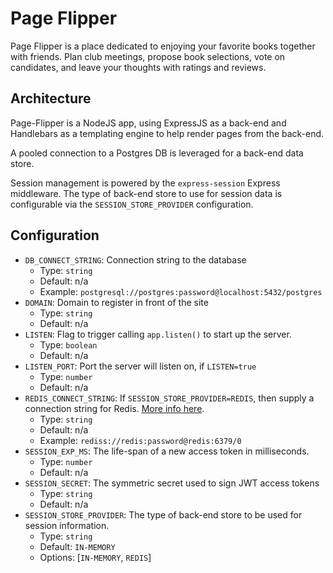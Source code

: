 # Page Flipper
Page Flipper is a place dedicated to enjoying your favorite books together with friends. 
Plan club meetings, propose book selections, vote on candidates, and leave your thoughts 
with ratings and reviews.

## Architecture
Page-Flipper is a NodeJS app, using ExpressJS as a back-end and Handlebars as a templating
engine to help render pages from the back-end.  

A pooled connection to a Postgres DB is leveraged for a back-end data store.

Session management is powered by the `express-session` Express middleware.  The type of 
back-end store to use for session data is configurable via the `SESSION_STORE_PROVIDER` 
configuration.

## Configuration
* `DB_CONNECT_STRING`: Connection string to the database
  * Type: `string`
  * Default: n/a
  * Example: `postgresql://postgres:password@localhost:5432/postgres`
* `DOMAIN`: Domain to register in front of the site
  * Type: `string`
  * Default: n/a
* `LISTEN`: Flag to trigger calling `app.listen()` to start up the server.
  * Type: `boolean`
  * Default: n/a
* `LISTEN_PORT`: Port the server will listen on, if `LISTEN=true`
  * Type: `number`
  * Default: n/a
* `REDIS_CONNECT_STRING`: If `SESSION_STORE_PROVIDER=REDIS`, then supply a connection 
  string for Redis.  [More info here](https://www.npmjs.com/package/redis).
  * Type: `string`
  * Default: n/a
  * Example: `rediss://redis:password@redis:6379/0`
* `SESSION_EXP_MS`: The life-span of a new access token in milliseconds.
  * Type: `number`
  * Default: n/a
* `SESSION_SECRET`: The symmetric secret used to sign JWT access tokens
  * Type: `string`
  * Default: n/a
* `SESSION_STORE_PROVIDER`: The type of back-end store to be used for session information. 
  * Type: `string`
  * Default: `IN-MEMORY`
  * Options: [`IN-MEMORY`, `REDIS`]